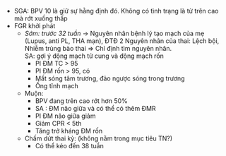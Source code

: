 - SGA: BPV 10 là giữ sự hằng định đó. Không có tình trạng là từ trên cao mà rớt xuống thấp
- FGR khởi phát
	- _Sớm: trước 32 tuần_
	→ Nguyên nhân bệnh lý tạo mạch của mẹ (Lupus, anti PL, THA mạn), ĐTĐ 2
	Nguyên nhân của thai: Lệch bội, Nhiễm trùng bào thai
	⇒ Chỉ định tìm nguyên nhân.  
	SA: gợi ý động mạch tử cung và động mạch rốn
		- PI ĐM TC > 95
		- PI ĐM rốn > 95, có
		- Mất sóng tâm trương, đảo ngược sóng trong trương
		- Ống tĩnh mạch
	- Muộn:
		- BPV đang trên cao rớt hơn 50%
		- SA : ĐM não giữa và có thể có thêm ĐMR
		- PI ĐM não giữa giảm
		- Giảm CPR < 5th
		- Tăng trở kháng ĐM rốn
	- Chấm dứt thai kỳ: (không nằm trong mục tiêu TN?)
		- Có thể kéo đến 38 tuần